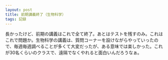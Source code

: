 ```yaml
---
layout: post
title: 前期講義終了（生物科学）
tags: 記録
---
```


長かったけど、前期の講義はこれで全て終了。あとはテストを残すのみ。これはこれで問題か。生物科学の講義は、質問コーナーを設けながらやっていったので、毎週毎週調べることが多くて大変だったが、ある意味では楽しかった。これが30名くらいのクラスで、遠隔でなくやれると面白いんだろうなぁ。
